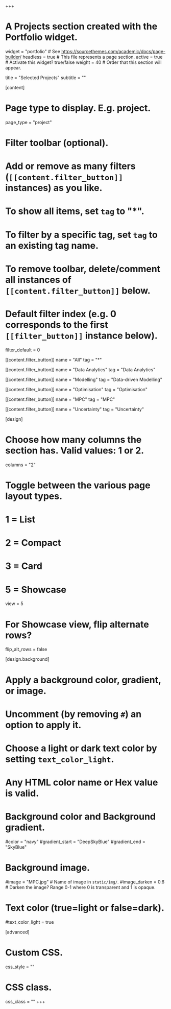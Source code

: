+++
# A Projects section created with the Portfolio widget.
widget = "portfolio"  # See https://sourcethemes.com/academic/docs/page-builder/
headless = true  # This file represents a page section.
active = true  # Activate this widget? true/false
weight = 40  # Order that this section will appear.

title = "Selected Projects"
subtitle = ""

[content]

  # Page type to display. E.g. project.
  page_type = "project"

# Filter toolbar (optional).
# Add or remove as many filters (`[[content.filter_button]]` instances) as you like.
# To show all items, set `tag` to "*".
# To filter by a specific tag, set `tag` to an existing tag name.
# To remove toolbar, delete/comment all instances of `[[content.filter_button]]` below.

# Default filter index (e.g. 0 corresponds to the first `[[filter_button]]` instance below).
filter_default = 0

[[content.filter_button]]
name = "All"
tag = "*"

[[content.filter_button]]
name = "Data Analytics"
tag = "Data Analytics"

[[content.filter_button]]
name = "Modelling"
tag = "Data-driven Modelling"

[[content.filter_button]]
name = "Optimisation"
tag = "Optimisation"

[[content.filter_button]]
name = "MPC"
tag = "MPC"

[[content.filter_button]]
name = "Uncertainty"
tag = "Uncertainty"

[design]

# Choose how many columns the section has. Valid values: 1 or 2.
  columns = "2"

# Toggle between the various page layout types.
  #   1 = List
  #   2 = Compact
  #   3 = Card
  #   5 = Showcase
  view = 5

# For Showcase view, flip alternate rows?
flip_alt_rows = false

[design.background]
# Apply a background color, gradient, or image.
#   Uncomment (by removing `#`) an option to apply it.
#   Choose a light or dark text color by setting `text_color_light`.
#   Any HTML color name or Hex value is valid.

# Background color and Background gradient.
#color = "navy" 
#gradient_start = "DeepSkyBlue"
#gradient_end = "SkyBlue"

# Background image.
#image = "MPC.jpg"    # Name of image in `static/img/`.
#image_darken = 0.6  # Darken the image? Range 0-1 where 0 is transparent and 1 is opaque.

# Text color (true=light or false=dark).
#text_color_light = true  

[advanced]
 # Custom CSS. 
 css_style = ""

 # CSS class.
 css_class = ""
+++

